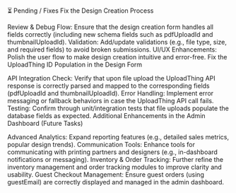 ⏳ Pending / Fixes
Fix the Design Creation Process

 Review & Debug Flow:
Ensure that the design creation form handles all fields correctly (including new schema fields such as pdfUploadId and thumbnailUploadId).
 Validation:
Add/update validations (e.g., file type, size, and required fields) to avoid broken submissions.
 UI/UX Enhancements:
Polish the user flow to make design creation intuitive and error-free.
Fix the UploadThing ID Population in the Design Form

 API Integration Check:
Verify that upon file upload the UploadThing API response is correctly parsed and mapped to the corresponding fields (pdfUploadId and thumbnailUploadId).
 Error Handling:
Implement error messaging or fallback behaviors in case the UploadThing API call fails.
 Testing:
Confirm through unit/integration tests that file uploads populate the database fields as expected.
Additional Enhancements in the Admin Dashboard (Future Tasks)

 Advanced Analytics:
Expand reporting features (e.g., detailed sales metrics, popular design trends).
 Communication Tools:
Enhance tools for communicating with printing partners and designers (e.g., in-dashboard notifications or messaging).
 Inventory & Order Tracking:
Further refine the inventory management and order tracking modules to improve clarity and usability.
 Guest Checkout Management:
Ensure guest orders (using guestEmail) are correctly displayed and managed in the admin dashboard.

